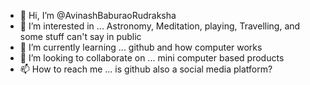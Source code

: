 - 👋 Hi, I’m @AvinashBaburaoRudraksha
- 👀 I’m interested in ... Astronomy, Meditation, playing, Travelling, and some stuff can't say in public
- 🌱 I’m currently learning ... github and how computer works
- 💞️ I’m looking to collaborate on ... mini computer based products
- 📫 How to reach me ...    is github also a social media platform?

<!---
AvinashBaburaoRudraksha/AvinashBaburaoRudraksha is a ✨ special ✨ repository because its `README.md` (this file) appears on your GitHub profile.
You can click the Preview link to take a look at your changes.
--->
